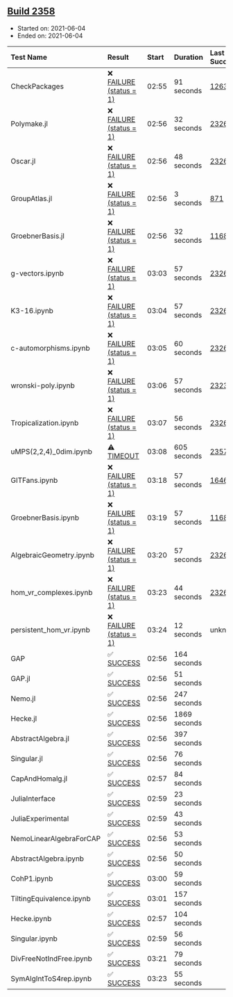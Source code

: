 ## [Build 2358](https://oscarci.mathematik.uni-kl.de/job/oscar-stable/2358/)

* Started on: 2021-06-04
* Ended on: 2021-06-04

| Test Name    | Result | Start | Duration | Last Success | First Failure |
|:-------------|:-------|:------|:---------|:-------------|:--------------|
| CheckPackages | ❌ [FAILURE (status = 1)](https://oscarci.mathematik.uni-kl.de/job/oscar-stable/2358/artifact/logs/build-2358/CheckPackages.log) | 02:55 | 91 seconds | [1263](https://oscarci.mathematik.uni-kl.de/job/oscar-stable/1263/) | [1264](https://oscarci.mathematik.uni-kl.de/job/oscar-stable/1264/) |
| Polymake.jl | ❌ [FAILURE (status = 1)](https://oscarci.mathematik.uni-kl.de/job/oscar-stable/2358/artifact/logs/build-2358/Polymake.jl.log) | 02:56 | 32 seconds | [2326](https://oscarci.mathematik.uni-kl.de/job/oscar-stable/2326/) | [2327](https://oscarci.mathematik.uni-kl.de/job/oscar-stable/2327/) |
| Oscar.jl | ❌ [FAILURE (status = 1)](https://oscarci.mathematik.uni-kl.de/job/oscar-stable/2358/artifact/logs/build-2358/Oscar.jl.log) | 02:56 | 48 seconds | [2326](https://oscarci.mathematik.uni-kl.de/job/oscar-stable/2326/) | [2327](https://oscarci.mathematik.uni-kl.de/job/oscar-stable/2327/) |
| GroupAtlas.jl | ❌ [FAILURE (status = 1)](https://oscarci.mathematik.uni-kl.de/job/oscar-stable/2358/artifact/logs/build-2358/GroupAtlas.jl.log) | 02:56 | 3 seconds | [871](https://oscarci.mathematik.uni-kl.de/job/oscar-stable/871/) | [872](https://oscarci.mathematik.uni-kl.de/job/oscar-stable/872/) |
| GroebnerBasis.jl | ❌ [FAILURE (status = 1)](https://oscarci.mathematik.uni-kl.de/job/oscar-stable/2358/artifact/logs/build-2358/GroebnerBasis.jl.log) | 02:56 | 32 seconds | [1168](https://oscarci.mathematik.uni-kl.de/job/oscar-stable/1168/) | [1169](https://oscarci.mathematik.uni-kl.de/job/oscar-stable/1169/) |
| g-vectors.ipynb | ❌ [FAILURE (status = 1)](https://oscarci.mathematik.uni-kl.de/job/oscar-stable/2358/artifact/logs/build-2358/g-vectors.ipynb.log) | 03:03 | 57 seconds | [2326](https://oscarci.mathematik.uni-kl.de/job/oscar-stable/2326/) | [2327](https://oscarci.mathematik.uni-kl.de/job/oscar-stable/2327/) |
| K3-16.ipynb | ❌ [FAILURE (status = 1)](https://oscarci.mathematik.uni-kl.de/job/oscar-stable/2358/artifact/logs/build-2358/K3-16.ipynb.log) | 03:04 | 57 seconds | [2326](https://oscarci.mathematik.uni-kl.de/job/oscar-stable/2326/) | [2327](https://oscarci.mathematik.uni-kl.de/job/oscar-stable/2327/) |
| c-automorphisms.ipynb | ❌ [FAILURE (status = 1)](https://oscarci.mathematik.uni-kl.de/job/oscar-stable/2358/artifact/logs/build-2358/c-automorphisms.ipynb.log) | 03:05 | 60 seconds | [2326](https://oscarci.mathematik.uni-kl.de/job/oscar-stable/2326/) | [2327](https://oscarci.mathematik.uni-kl.de/job/oscar-stable/2327/) |
| wronski-poly.ipynb | ❌ [FAILURE (status = 1)](https://oscarci.mathematik.uni-kl.de/job/oscar-stable/2358/artifact/logs/build-2358/wronski-poly.ipynb.log) | 03:06 | 57 seconds | [2323](https://oscarci.mathematik.uni-kl.de/job/oscar-stable/2323/) | [2324](https://oscarci.mathematik.uni-kl.de/job/oscar-stable/2324/) |
| Tropicalization.ipynb | ❌ [FAILURE (status = 1)](https://oscarci.mathematik.uni-kl.de/job/oscar-stable/2358/artifact/logs/build-2358/Tropicalization.ipynb.log) | 03:07 | 56 seconds | [2326](https://oscarci.mathematik.uni-kl.de/job/oscar-stable/2326/) | [2327](https://oscarci.mathematik.uni-kl.de/job/oscar-stable/2327/) |
| uMPS(2,2,4)_0dim.ipynb | ⚠ [TIMEOUT](https://oscarci.mathematik.uni-kl.de/job/oscar-stable/2358/artifact/logs/build-2358/uMPS-2-2-4-_0dim.ipynb.log) | 03:08 | 605 seconds | [2357](https://oscarci.mathematik.uni-kl.de/job/oscar-stable/2357/) | [2358](https://oscarci.mathematik.uni-kl.de/job/oscar-stable/2358/) |
| GITFans.ipynb | ❌ [FAILURE (status = 1)](https://oscarci.mathematik.uni-kl.de/job/oscar-stable/2358/artifact/logs/build-2358/GITFans.ipynb.log) | 03:18 | 57 seconds | [1646](https://oscarci.mathematik.uni-kl.de/job/oscar-stable/1646/) | [1647](https://oscarci.mathematik.uni-kl.de/job/oscar-stable/1647/) |
| GroebnerBasis.ipynb | ❌ [FAILURE (status = 1)](https://oscarci.mathematik.uni-kl.de/job/oscar-stable/2358/artifact/logs/build-2358/GroebnerBasis.ipynb.log) | 03:19 | 57 seconds | [1168](https://oscarci.mathematik.uni-kl.de/job/oscar-stable/1168/) | [1169](https://oscarci.mathematik.uni-kl.de/job/oscar-stable/1169/) |
| AlgebraicGeometry.ipynb | ❌ [FAILURE (status = 1)](https://oscarci.mathematik.uni-kl.de/job/oscar-stable/2358/artifact/logs/build-2358/AlgebraicGeometry.ipynb.log) | 03:20 | 57 seconds | [2326](https://oscarci.mathematik.uni-kl.de/job/oscar-stable/2326/) | [2327](https://oscarci.mathematik.uni-kl.de/job/oscar-stable/2327/) |
| hom_vr_complexes.ipynb | ❌ [FAILURE (status = 1)](https://oscarci.mathematik.uni-kl.de/job/oscar-stable/2358/artifact/logs/build-2358/hom_vr_complexes.ipynb.log) | 03:23 | 44 seconds | [2326](https://oscarci.mathematik.uni-kl.de/job/oscar-stable/2326/) | [2327](https://oscarci.mathematik.uni-kl.de/job/oscar-stable/2327/) |
| persistent_hom_vr.ipynb | ❌ [FAILURE (status = 1)](https://oscarci.mathematik.uni-kl.de/job/oscar-stable/2358/artifact/logs/build-2358/persistent_hom_vr.ipynb.log) | 03:24 | 12 seconds | unknown | unknown |
| GAP | ✅ [SUCCESS](https://oscarci.mathematik.uni-kl.de/job/oscar-stable/2358/artifact/logs/build-2358/GAP.log) | 02:56 | 164 seconds |  |  |
| GAP.jl | ✅ [SUCCESS](https://oscarci.mathematik.uni-kl.de/job/oscar-stable/2358/artifact/logs/build-2358/GAP.jl.log) | 02:56 | 51 seconds |  |  |
| Nemo.jl | ✅ [SUCCESS](https://oscarci.mathematik.uni-kl.de/job/oscar-stable/2358/artifact/logs/build-2358/Nemo.jl.log) | 02:56 | 247 seconds |  |  |
| Hecke.jl | ✅ [SUCCESS](https://oscarci.mathematik.uni-kl.de/job/oscar-stable/2358/artifact/logs/build-2358/Hecke.jl.log) | 02:56 | 1869 seconds |  |  |
| AbstractAlgebra.jl | ✅ [SUCCESS](https://oscarci.mathematik.uni-kl.de/job/oscar-stable/2358/artifact/logs/build-2358/AbstractAlgebra.jl.log) | 02:56 | 397 seconds |  |  |
| Singular.jl | ✅ [SUCCESS](https://oscarci.mathematik.uni-kl.de/job/oscar-stable/2358/artifact/logs/build-2358/Singular.jl.log) | 02:56 | 76 seconds |  |  |
| CapAndHomalg.jl | ✅ [SUCCESS](https://oscarci.mathematik.uni-kl.de/job/oscar-stable/2358/artifact/logs/build-2358/CapAndHomalg.jl.log) | 02:57 | 84 seconds |  |  |
| JuliaInterface | ✅ [SUCCESS](https://oscarci.mathematik.uni-kl.de/job/oscar-stable/2358/artifact/logs/build-2358/JuliaInterface.log) | 02:59 | 23 seconds |  |  |
| JuliaExperimental | ✅ [SUCCESS](https://oscarci.mathematik.uni-kl.de/job/oscar-stable/2358/artifact/logs/build-2358/JuliaExperimental.log) | 02:59 | 43 seconds |  |  |
| NemoLinearAlgebraForCAP | ✅ [SUCCESS](https://oscarci.mathematik.uni-kl.de/job/oscar-stable/2358/artifact/logs/build-2358/NemoLinearAlgebraForCAP.log) | 02:56 | 53 seconds |  |  |
| AbstractAlgebra.ipynb | ✅ [SUCCESS](https://oscarci.mathematik.uni-kl.de/job/oscar-stable/2358/artifact/logs/build-2358/AbstractAlgebra.ipynb.log) | 02:56 | 50 seconds |  |  |
| CohP1.ipynb | ✅ [SUCCESS](https://oscarci.mathematik.uni-kl.de/job/oscar-stable/2358/artifact/logs/build-2358/CohP1.ipynb.log) | 03:00 | 59 seconds |  |  |
| TiltingEquivalence.ipynb | ✅ [SUCCESS](https://oscarci.mathematik.uni-kl.de/job/oscar-stable/2358/artifact/logs/build-2358/TiltingEquivalence.ipynb.log) | 03:01 | 157 seconds |  |  |
| Hecke.ipynb | ✅ [SUCCESS](https://oscarci.mathematik.uni-kl.de/job/oscar-stable/2358/artifact/logs/build-2358/Hecke.ipynb.log) | 02:57 | 104 seconds |  |  |
| Singular.ipynb | ✅ [SUCCESS](https://oscarci.mathematik.uni-kl.de/job/oscar-stable/2358/artifact/logs/build-2358/Singular.ipynb.log) | 02:59 | 56 seconds |  |  |
| DivFreeNotIndFree.ipynb | ✅ [SUCCESS](https://oscarci.mathematik.uni-kl.de/job/oscar-stable/2358/artifact/logs/build-2358/DivFreeNotIndFree.ipynb.log) | 03:21 | 79 seconds |  |  |
| SymAlgIntToS4rep.ipynb | ✅ [SUCCESS](https://oscarci.mathematik.uni-kl.de/job/oscar-stable/2358/artifact/logs/build-2358/SymAlgIntToS4rep.ipynb.log) | 03:23 | 55 seconds |  |  |
